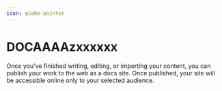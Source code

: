 ```yaml
---
icon: globe-pointer
---
```


# DOCAAAAzxxxxxx

Once you’ve finished writing, editing, or importing your content, you can publish your work to the web as a docs site. Once published, your site will be accessible online only to your selected audience.

<figure><img src="https://gitbookio.github.io/onboarding-template-images/publish-hero.png" alt=""><figcaption></figcaption></figure>
